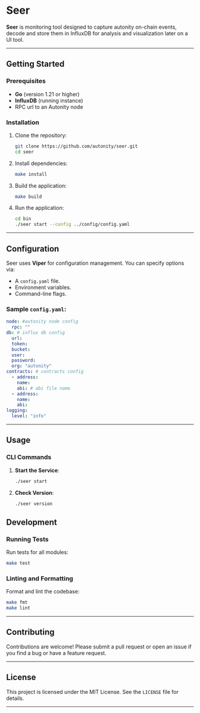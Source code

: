 # Seer

**Seer** is monitoring tool designed to capture autonity on-chain events, 
decode and store them in InfluxDB for analysis and visualization later on a 
UI tool.

---

## Getting Started

### Prerequisites

- **Go** (version 1.21 or higher)
- **InfluxDB** (running instance)
- RPC url to an Autonity node

### Installation

1. Clone the repository:
   ```bash
   git clone https://github.com/autonity/seer.git
   cd seer
   ```

2. Install dependencies:
   ```bash
   make install
   ```

3. Build the application:
   ```bash
   make build
   ```

4. Run the application:
   ```bash
   cd bin
   ./seer start --config ../config/config.yaml
   ```

---

## Configuration

Seer uses **Viper** for configuration management. You can specify options via:
- A `config.yaml` file.
- Environment variables.
- Command-line flags.

### Sample `config.yaml`:
```yaml
node: #autonity node config
  rpc: ""  
db: # influx db config
  url:
  token:
  bucket:
  user:
  password:
  org: "autonity"
contracts: # contracts config
  - address:
    name:
    abi: # abi file name
  - address:
    name:
    abi:
logging:
  level: "info"
```
---

## Usage

### CLI Commands

1. **Start the Service**:
   ```bash
   ./seer start
   ```

2. **Check Version**:
   ```bash
   ./seer version
   ```

## Development

### Running Tests

Run tests for all modules:
```bash
make test
```

### Linting and Formatting

Format and lint the codebase:
```bash
make fmt
make lint
```

---

## Contributing

Contributions are welcome! Please submit a pull request or open an issue if you find a bug or have a feature request.

---

## License

This project is licensed under the MIT License. See the `LICENSE` file for details.

---
